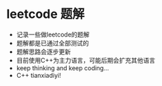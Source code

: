 # leetcode 题解
- 记录一些做leetcode的题解
- 题解都是已通过全部测试的
- 题解思路会逐步更新
- 目前使用C++为主力语言，可能后期会扩充其他语言
- keep thinking and keep coding...
- C++ tianxiadiyi!
